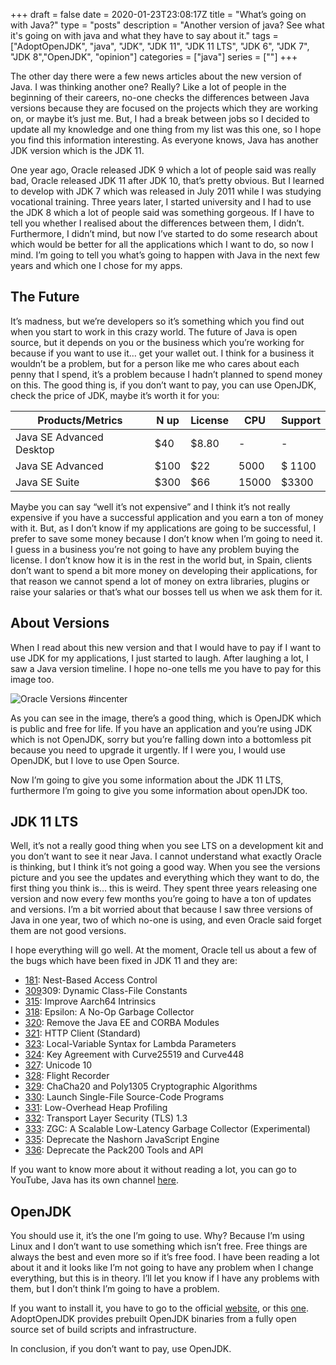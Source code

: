 +++
draft = false
date = 2020-01-23T23:08:17Z
title = "What’s going on with Java?"
type = "posts"
description = "Another version of java? See what it's going on with java and what they have to say about it."
tags = ["AdoptOpenJDK", "java", "JDK", "JDK 11", "JDK 11 LTS", "JDK 6", "JDK 7", "JDK 8","OpenJDK", "opinion"]
categories = ["java"]
series = [""]
+++

The other day there were a few news articles about the new version of Java. I was thinking another one? Really? Like a lot of people in the beginning of their careers, no-one checks the differences between Java versions because they are focused on the projects which they are working on, or maybe it’s just me. But, I had a break between jobs so I decided to update all my knowledge and one thing from my list was this one, so I hope you find this information interesting. As everyone knows, Java has another JDK version which is the JDK 11.

One year ago, Oracle released JDK 9 which a lot of people said was really bad, Oracle released JDK 11 after JDK 10, that’s pretty obvious. But I learned to develop with JDK 7 which was released in July 2011 while I was studying vocational training. Three years later, I started university and I had to use the JDK 8 which a lot of people said was something gorgeous. If I have to tell you whether I realised about the differences between them, I didn’t. Furthermore, I didn’t mind, but now I’ve started to do some research about which would be better for all the applications which I want to do, so now I mind. I’m going to tell you what’s going to happen with Java in the next few years and which one I chose for my apps.


## The Future

It’s madness, but we’re developers so it’s something which you find out when you start to work in this crazy world. The future of Java is open source, but it depends on you or the business which you’re working for because if you want to use it… get your wallet out. I think for a business it wouldn’t be a problem, but for a person like me who cares about each penny that I spend, it’s a problem because I hadn’t planned to spend money on this. The good thing is, if you don’t want to pay, you can use OpenJDK, check the price of JDK, maybe it’s worth it for you:

|  Products/Metrics | N up | License | CPU  | Support |
|---|---|---|---|---|
| Java SE Advanced Desktop  | $40  | $8.80  | - | -  |
| Java SE Advanced | $100  | $22  | 5000  | $ 1100  |
| Java SE Suite  | $300 | $66  | 15000  |  $3300 |

Maybe you can say “well it’s not expensive” and I think it’s not really expensive if you have a successful application and you earn a ton of money with it. But, as I don’t know if my applications are going to be successful, I prefer to save some money because I don’t know when I’m going to need it. I guess in a business you’re not going to have any problem buying the license. I don’t know how it is in the rest in the world but, in Spain, clients don’t want to spend a bit more money on developing their applications, for that reason we cannot spend a lot of money on extra libraries, plugins or raise your salaries or that’s what our bosses tell us when we ask them for it.

## About Versions

When I read about this new version and that I would have to pay if I want to use JDK for my applications, I just started to laugh. After laughing a lot, I saw a Java version timeline. I hope no-one tells me you have to pay for this image too.

![Oracle Versions #incenter](/images/oracleversion.png)

As you can see in the image, there’s a good thing, which is OpenJDK which is public and free for life. If you have an application and you’re using JDK which is not OpenJDK, sorry but you’re falling down into a bottomless pit because you need to upgrade it urgently. If I were you, I would use OpenJDK, but I love to use Open Source.

Now I’m going to give you some information about the JDK 11 LTS, furthermore I’m going to give you some information about openJDK too.

## JDK 11 LTS

Well, it’s not a really good thing when you see LTS on a development kit and you don’t want to see it near Java. I cannot understand what exactly Oracle is thinking, but I think it’s not going a good way. When you see the versions picture and you see the updates and everything which they want to do, the first thing you think is… this is weird. They spent three years releasing one version and now every few months you’re going to have a ton of updates and versions. I’m a bit worried about that because I saw three versions of Java in one year, two of which no-one is using, and even Oracle said forget them are not good versions.

I hope everything will go well. At the moment, Oracle tell us about a few of the bugs which have been fixed in JDK 11 and they are:

- [181](http://openjdk.java.net/jeps/181): Nest-Based Access Control
- [309](http://openjdk.java.net/jeps/309)309: Dynamic Class-File Constants
- [315](http://openjdk.java.net/jeps/): Improve Aarch64 Intrinsics
- [318](http://openjdk.java.net/jeps/): Epsilon: A No-Op Garbage Collector
- [320](http://openjdk.java.net/jeps/): Remove the Java EE and CORBA Modules
- [321](http://openjdk.java.net/jeps/): HTTP Client (Standard)
- [323](http://openjdk.java.net/jeps/): Local-Variable Syntax for Lambda Parameters
- [324](http://openjdk.java.net/jeps/): Key Agreement with Curve25519 and Curve448
- [327](http://openjdk.java.net/jeps/): Unicode 10
- [328](http://openjdk.java.net/jeps/): Flight Recorder
- [329](http://openjdk.java.net/jeps/): ChaCha20 and Poly1305 Cryptographic Algorithms
- [330](http://openjdk.java.net/jeps/): Launch Single-File Source-Code Programs
- [331](http://openjdk.java.net/jeps/): Low-Overhead Heap Profiling
- [332](http://openjdk.java.net/jeps/): Transport Layer Security (TLS) 1.3
- [333](http://openjdk.java.net/jeps/): ZGC: A Scalable Low-Latency Garbage Collector (Experimental)
- [335](http://openjdk.java.net/jeps/): Deprecate the Nashorn JavaScript Engine
- [336](http://openjdk.java.net/jeps/): Deprecate the Pack200 Tools and API

If you want to know more about it without reading a lot, you can go to YouTube, Java has its own channel [here](https://www.youtube.com/channel/UCmRtPmgnQ04CMUpSUqPfhxQ).


## OpenJDK

You should use it, it’s the one I’m going to use. Why? Because I’m using Linux and I don’t want to use something which isn’t free. Free things are always the best and even more so if it’s free food. I have been reading a lot about it and it looks like I’m not going to have any problem when I change everything, but this is in theory. I’ll let you know if I have any problems with them, but I don’t think I’m going to have a problem.

If you want to install it, you have to go to the official [website](http://openjdk.java.net/), or this [one](https://adoptopenjdk.net/index.html?variant=openjdk11&jvmVariant=hotspot). AdoptOpenJDK provides prebuilt OpenJDK binaries from a fully open source set of build scripts and infrastructure.

In conclusion, if you don’t want to pay, use OpenJDK.
